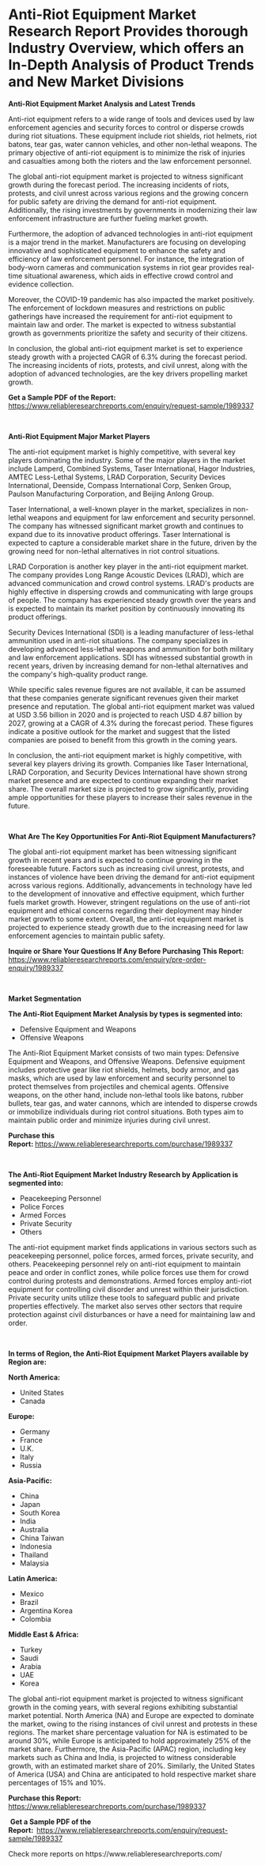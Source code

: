 <p><h1>Anti-Riot Equipment Market Research Report Provides thorough Industry Overview, which offers an In-Depth Analysis of Product Trends and New Market Divisions</h1></p><p><strong>Anti-Riot Equipment Market Analysis and Latest Trends</strong></p>
<p><p>Anti-riot equipment refers to a wide range of tools and devices used by law enforcement agencies and security forces to control or disperse crowds during riot situations. These equipment include riot shields, riot helmets, riot batons, tear gas, water cannon vehicles, and other non-lethal weapons. The primary objective of anti-riot equipment is to minimize the risk of injuries and casualties among both the rioters and the law enforcement personnel.</p><p>The global anti-riot equipment market is projected to witness significant growth during the forecast period. The increasing incidents of riots, protests, and civil unrest across various regions and the growing concern for public safety are driving the demand for anti-riot equipment. Additionally, the rising investments by governments in modernizing their law enforcement infrastructure are further fueling market growth.</p><p>Furthermore, the adoption of advanced technologies in anti-riot equipment is a major trend in the market. Manufacturers are focusing on developing innovative and sophisticated equipment to enhance the safety and efficiency of law enforcement personnel. For instance, the integration of body-worn cameras and communication systems in riot gear provides real-time situational awareness, which aids in effective crowd control and evidence collection.</p><p>Moreover, the COVID-19 pandemic has also impacted the market positively. The enforcement of lockdown measures and restrictions on public gatherings have increased the requirement for anti-riot equipment to maintain law and order. The market is expected to witness substantial growth as governments prioritize the safety and security of their citizens.</p><p>In conclusion, the global anti-riot equipment market is set to experience steady growth with a projected CAGR of 6.3% during the forecast period. The increasing incidents of riots, protests, and civil unrest, along with the adoption of advanced technologies, are the key drivers propelling market growth.</p></p>
<p><strong>Get a Sample PDF of the Report:&nbsp;</strong> <a href="https://www.reliableresearchreports.com/enquiry/request-sample/1989337">https://www.reliableresearchreports.com/enquiry/request-sample/1989337</a></p>
<p>&nbsp;</p>
<p><strong>Anti-Riot Equipment Major Market Players</strong></p>
<p><p>The anti-riot equipment market is highly competitive, with several key players dominating the industry. Some of the major players in the market include Lamperd, Combined Systems, Taser International, Hagor Industries, AMTEC Less-Lethal Systems, LRAD Corporation, Security Devices International, Deenside, Compass International Corp, Senken Group, Paulson Manufacturing Corporation, and Beijing Anlong Group.</p><p>Taser International, a well-known player in the market, specializes in non-lethal weapons and equipment for law enforcement and security personnel. The company has witnessed significant market growth and continues to expand due to its innovative product offerings. Taser International is expected to capture a considerable market share in the future, driven by the growing need for non-lethal alternatives in riot control situations.</p><p>LRAD Corporation is another key player in the anti-riot equipment market. The company provides Long Range Acoustic Devices (LRAD), which are advanced communication and crowd control systems. LRAD's products are highly effective in dispersing crowds and communicating with large groups of people. The company has experienced steady growth over the years and is expected to maintain its market position by continuously innovating its product offerings.</p><p>Security Devices International (SDI) is a leading manufacturer of less-lethal ammunition used in anti-riot situations. The company specializes in developing advanced less-lethal weapons and ammunition for both military and law enforcement applications. SDI has witnessed substantial growth in recent years, driven by increasing demand for non-lethal alternatives and the company's high-quality product range.</p><p>While specific sales revenue figures are not available, it can be assumed that these companies generate significant revenues given their market presence and reputation. The global anti-riot equipment market was valued at USD 3.56 billion in 2020 and is projected to reach USD 4.87 billion by 2027, growing at a CAGR of 4.3% during the forecast period. These figures indicate a positive outlook for the market and suggest that the listed companies are poised to benefit from this growth in the coming years.</p><p>In conclusion, the anti-riot equipment market is highly competitive, with several key players driving its growth. Companies like Taser International, LRAD Corporation, and Security Devices International have shown strong market presence and are expected to continue expanding their market share. The overall market size is projected to grow significantly, providing ample opportunities for these players to increase their sales revenue in the future.</p></p>
<p>&nbsp;</p>
<p><strong>What Are The Key Opportunities For Anti-Riot Equipment Manufacturers?</strong></p>
<p><p>The global anti-riot equipment market has been witnessing significant growth in recent years and is expected to continue growing in the foreseeable future. Factors such as increasing civil unrest, protests, and instances of violence have been driving the demand for anti-riot equipment across various regions. Additionally, advancements in technology have led to the development of innovative and effective equipment, which further fuels market growth. However, stringent regulations on the use of anti-riot equipment and ethical concerns regarding their deployment may hinder market growth to some extent. Overall, the anti-riot equipment market is projected to experience steady growth due to the increasing need for law enforcement agencies to maintain public safety.</p></p>
<p><strong>Inquire or Share Your Questions If Any Before Purchasing This Report:</strong> <a href="https://www.reliableresearchreports.com/enquiry/pre-order-enquiry/1989337">https://www.reliableresearchreports.com/enquiry/pre-order-enquiry/1989337</a></p>
<p>&nbsp;</p>
<p><strong>Market Segmentation</strong></p>
<p><strong>The Anti-Riot Equipment Market Analysis by types is segmented into:</strong></p>
<p><ul><li>Defensive Equipment and Weapons</li><li>Offensive Weapons</li></ul></p>
<p><p>The Anti-Riot Equipment Market consists of two main types: Defensive Equipment and Weapons, and Offensive Weapons. Defensive equipment includes protective gear like riot shields, helmets, body armor, and gas masks, which are used by law enforcement and security personnel to protect themselves from projectiles and chemical agents. Offensive weapons, on the other hand, include non-lethal tools like batons, rubber bullets, tear gas, and water cannons, which are intended to disperse crowds or immobilize individuals during riot control situations. Both types aim to maintain public order and minimize injuries during civil unrest.</p></p>
<p><strong>Purchase this Report:&nbsp;</strong><a href="https://www.reliableresearchreports.com/purchase/1989337">https://www.reliableresearchreports.com/purchase/1989337</a></p>
<p>&nbsp;</p>
<p><strong>The Anti-Riot Equipment Market Industry Research by Application is segmented into:</strong></p>
<p><ul><li>Peacekeeping Personnel</li><li>Police Forces</li><li>Armed Forces</li><li>Private Security</li><li>Others</li></ul></p>
<p><p>The anti-riot equipment market finds applications in various sectors such as peacekeeping personnel, police forces, armed forces, private security, and others. Peacekeeping personnel rely on anti-riot equipment to maintain peace and order in conflict zones, while police forces use them for crowd control during protests and demonstrations. Armed forces employ anti-riot equipment for controlling civil disorder and unrest within their jurisdiction. Private security units utilize these tools to safeguard public and private properties effectively. The market also serves other sectors that require protection against civil disturbances or have a need for maintaining law and order.</p></p>
<p>&nbsp;</p>
<p><strong>In terms of Region, the Anti-Riot Equipment Market Players available by Region are:</strong></p>
<p>
    <p> <strong> North America: </strong>
        <ul>
            <li>United States</li>
            <li>Canada</li>
        </ul>
        </p> 
    <p> <strong> Europe: </strong>
        <ul>
            <li>Germany</li>
            <li>France</li>
            <li>U.K.</li>
            <li>Italy</li>
            <li>Russia</li>
        </ul>
        </p> 
    <p> <strong> Asia-Pacific: </strong>
        <ul>
            <li>China</li>
            <li>Japan</li>
            <li>South Korea</li>
            <li>India</li>
            <li>Australia</li>
            <li>China Taiwan</li>
            <li>Indonesia</li>
            <li>Thailand</li>
            <li>Malaysia</li>
        </ul>
        </p> 
    <p> <strong> Latin America: </strong>
        <ul>
            <li>Mexico</li>
            <li>Brazil</li>
            <li>Argentina Korea</li>
            <li>Colombia</li>
        </ul>
        </p> 
    <p> <strong> Middle East & Africa: </strong>
        <ul>
            <li>Turkey</li>
            <li>Saudi</li>
            <li>Arabia</li>
            <li>UAE</li>
            <li>Korea</li>
        </ul>
    </p>
    </p>
<p><p>The global anti-riot equipment market is projected to witness significant growth in the coming years, with several regions exhibiting substantial market potential. North America (NA) and Europe are expected to dominate the market, owing to the rising instances of civil unrest and protests in these regions. The market share percentage valuation for NA is estimated to be around 30%, while Europe is anticipated to hold approximately 25% of the market share. Furthermore, the Asia-Pacific (APAC) region, including key markets such as China and India, is projected to witness considerable growth, with an estimated market share of 20%. Similarly, the United States of America (USA) and China are anticipated to hold respective market share percentages of 15% and 10%.</p></p>
<p><strong>Purchase this Report: </strong><a href="https://www.reliableresearchreports.com/purchase/1989337">https://www.reliableresearchreports.com/purchase/1989337</a></p>
<p>&nbsp;<strong>Get a Sample PDF of the Report:&nbsp;&nbsp;</strong><a href="https://www.reliableresearchreports.com/enquiry/request-sample/1989337">https://www.reliableresearchreports.com/enquiry/request-sample/1989337</a></p>
<p><strong></strong></p>
<p>Check more reports on https://www.reliableresearchreports.com/</p>